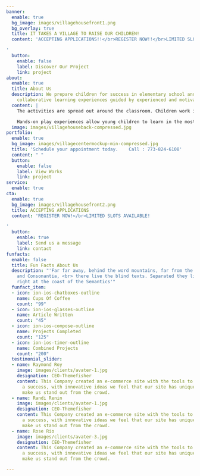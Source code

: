 ```yaml
---
banner:
  enable: true
  bg_image: images/villagehousefront1.png
  bg_overlay: true
  title: IT TAKES A VILLAGE TO RAISE OUR CHILDREN!
  content: 'ACCEPTING APPLICATIONS!!</br>REGISTER NOW!!</br>LIMITED SLOTS AVAILABLE!!

'
  button:
    enable: false
    label: Discover Our Project
    link: project
about:
  enable: true
  title: About Us
  description: We prepare children for success in elementary school and beyond via
    collaborative learning experiences guided by experienced and motivated instructors.
  content: |
    The activities are spread out around the classroom. Children work in small groups during center time, but they can also work independently.

    Hands-on play experiences allow young children to learn in the most meaningful way possible, which is why they’re such a vital part of a successful preschool classroom.
  image: images/villagehouseback-compressed.jpg
portfolio:
  enable: true
  bg_image: images/villagecentermockup-min-compressed.jpg
  title: 'Schedule your appointment today.    Call : 773-824-6108'
  content: " "
  button:
    enable: false
    label: View Works
    link: project
service:
  enable: true
cta:
  enable: true
  bg_image: images/villagehousefront2.png
  title: ACCEPTING APPLICATIONS
  content: 'REGISTER NOW!</br>LIMITED SLOTS AVAILABLE!

'
  button:
    enable: true
    label: Send us a message
    link: contact
funfacts:
  enable: false
  title: Fun Facts About Us
  description: "'Far far away, behind the word mountains, far from the countries Vokalia
    and Consonantia, <br> there live the blind texts. Separated they live in Bookmarksgrove
    right at the coast of the Semantics'"
  funfact_item:
  - icon: ion-ios-chatboxes-outline
    name: Cups Of Coffee
    count: "99"
  - icon: ion-ios-glasses-outline
    name: Article Written
    count: "45"
  - icon: ion-ios-compose-outline
    name: Projects Completed
    count: "125"
  - icon: ion-ios-timer-outline
    name: Combined Projects
    count: "200"
  testimonial_slider:
  - name: Raymond Roy
    image: images/clients/avater-1.jpg
    designation: CEO-Themefisher
    content: This Company created an e-commerce site with the tools to make our business
      a success, with innovative ideas we feel that our site has unique elements that
      make us stand out from the crowd.
  - name: Randi Renin
    image: images/clients/avater-1.jpg
    designation: CEO-Themefisher
    content: This Company created an e-commerce site with the tools to make our business
      a success, with innovative ideas we feel that our site has unique elements that
      make us stand out from the crowd.
  - name: Rose Rio
    image: images/clients/avater-3.jpg
    designation: CEO-Themefisher
    content: This Company created an e-commerce site with the tools to make our business
      a success, with innovative ideas we feel that our site has unique elements that
      make us stand out from the crowd.

---
```

